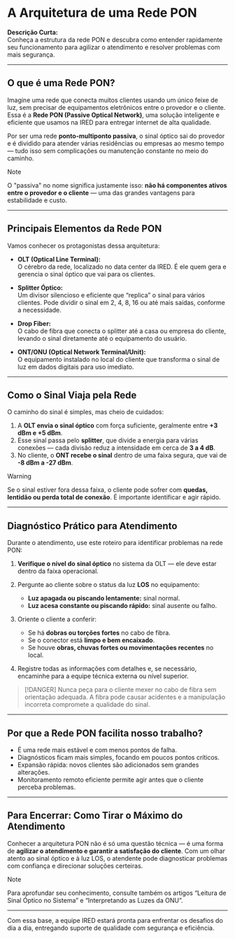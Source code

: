 # A Arquitetura de uma Rede PON

**Descrição Curta:**  
Conheça a estrutura da rede PON e descubra como entender rapidamente seu funcionamento para agilizar o atendimento e resolver problemas com mais segurança.

---

## O que é uma Rede PON?

Imagine uma rede que conecta muitos clientes usando um único feixe de luz, sem precisar de equipamentos eletrônicos entre o provedor e o cliente. Essa é a **Rede PON (Passive Optical Network)**, uma solução inteligente e eficiente que usamos na IRED para entregar internet de alta qualidade.

Por ser uma rede **ponto-multiponto passiva**, o sinal óptico sai do provedor e é dividido para atender várias residências ou empresas ao mesmo tempo — tudo isso sem complicações ou manutenção constante no meio do caminho.

> [!NOTE]
> O "passiva" no nome significa justamente isso: **não há componentes ativos entre o provedor e o cliente** — uma das grandes vantagens para estabilidade e custo.

---

## Principais Elementos da Rede PON

Vamos conhecer os protagonistas dessa arquitetura:

- **OLT (Optical Line Terminal):**  
  O cérebro da rede, localizado no data center da IRED. É ele quem gera e gerencia o sinal óptico que vai para os clientes.

- **Splitter Óptico:**  
  Um divisor silencioso e eficiente que “replica” o sinal para vários clientes. Pode dividir o sinal em 2, 4, 8, 16 ou até mais saídas, conforme a necessidade.

- **Drop Fiber:**  
  O cabo de fibra que conecta o splitter até a casa ou empresa do cliente, levando o sinal diretamente até o equipamento do usuário.

- **ONT/ONU (Optical Network Terminal/Unit):**  
  O equipamento instalado no local do cliente que transforma o sinal de luz em dados digitais para uso imediato.

---

## Como o Sinal Viaja pela Rede

O caminho do sinal é simples, mas cheio de cuidados:

1. A **OLT envia o sinal óptico** com força suficiente, geralmente entre **+3 dBm e +5 dBm**.
2. Esse sinal passa pelo **splitter**, que divide a energia para várias conexões — cada divisão reduz a intensidade em cerca de **3 a 4 dB**.
3. No cliente, o **ONT recebe o sinal** dentro de uma faixa segura, que vai de **-8 dBm a -27 dBm**.

> [!WARNING]
> Se o sinal estiver fora dessa faixa, o cliente pode sofrer com **quedas, lentidão ou perda total de conexão**. É importante identificar e agir rápido.

---

## Diagnóstico Prático para Atendimento

Durante o atendimento, use este roteiro para identificar problemas na rede PON:

1. **Verifique o nível do sinal óptico** no sistema da OLT — ele deve estar dentro da faixa operacional.
2. Pergunte ao cliente sobre o status da luz **LOS** no equipamento:
   - **Luz apagada ou piscando lentamente:** sinal normal.
   - **Luz acesa constante ou piscando rápido:** sinal ausente ou falho.

3. Oriente o cliente a conferir:
   - Se há **dobras ou torções fortes** no cabo de fibra.
   - Se o conector está **limpo e bem encaixado**.
   - Se houve **obras, chuvas fortes ou movimentações recentes** no local.

4. Registre todas as informações com detalhes e, se necessário, encaminhe para a equipe técnica externa ou nível superior.

> [!DANGER]
> Nunca peça para o cliente mexer no cabo de fibra sem orientação adequada. A fibra pode causar acidentes e a manipulação incorreta compromete a qualidade do sinal.

---

## Por que a Rede PON facilita nosso trabalho?

- É uma rede mais estável e com menos pontos de falha.
- Diagnósticos ficam mais simples, focando em poucos pontos críticos.
- Expansão rápida: novos clientes são adicionados sem grandes alterações.
- Monitoramento remoto eficiente permite agir antes que o cliente perceba problemas.

---

## Para Encerrar: Como Tirar o Máximo do Atendimento

Conhecer a arquitetura PON não é só uma questão técnica — é uma forma de **agilizar o atendimento e garantir a satisfação do cliente**. Com um olhar atento ao sinal óptico e à luz LOS, o atendente pode diagnosticar problemas com confiança e direcionar soluções certeiras.

> [!NOTE]
> Para aprofundar seu conhecimento, consulte também os artigos “Leitura de Sinal Óptico no Sistema” e “Interpretando as Luzes da ONU”.

---

Com essa base, a equipe IRED estará pronta para enfrentar os desafios do dia a dia, entregando suporte de qualidade com segurança e eficiência.
